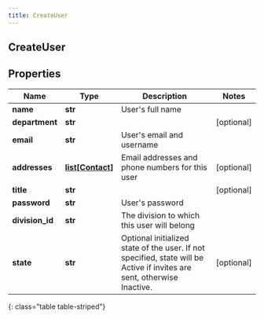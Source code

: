 ```yaml
---
title: CreateUser
---
```

## CreateUser

## Properties

|Name | Type | Description | Notes|
|------------ | ------------- | ------------- | -------------|
| **name** | **str** | User&#39;s full name | |
| **department** | **str** |  | [optional] |
| **email** | **str** | User&#39;s email and username | |
| **addresses** | [**list[Contact]**](Contact.html) | Email addresses and phone numbers for this user | [optional] |
| **title** | **str** |  | [optional] |
| **password** | **str** | User&#39;s password | |
| **division_id** | **str** | The division to which this user will belong | |
| **state** | **str** | Optional initialized state of the user. If not specified, state will be Active if invites are sent, otherwise Inactive. | [optional] |
{: class="table table-striped"}


